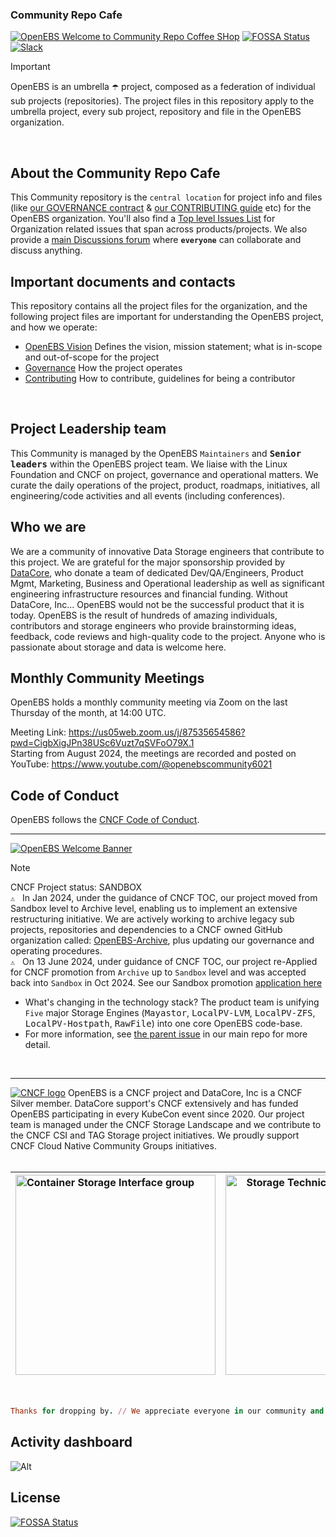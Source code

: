 ### Community Repo Cafe

[![OpenEBS Welcome to Community Repo Coffee SHop](/images/coffe-shop-hacker-pixel-art_HERO_banner.png)](https://www.openebs.io/)
[![FOSSA Status](https://app.fossa.com/api/projects/git%2Bgithub.com%2Fopenebs%2Fcommunity.svg?type=shield)](https://app.fossa.com/projects/git%2Bgithub.com%2Fopenebs%2Fcommunity?ref=badge_shield)
[![Slack](https://img.shields.io/badge/chat-slack-ff1493.svg?style=flat-square)](https://kubernetes.slack.com/messages/openebs/)
<BR>

> [!Important]
> OpenEBS is an umbrella :open_umbrella: project, composed as a federation of individual sub projects (repositories). The project files in this repository apply to the umbrella project, every sub project, repository and file in the OpenEBS organization.
<BR>

## About the Community Repo Cafe<BR>

This Community repository is the ```central location``` for project info and files (like [our GOVERNANCE contract](GOVERNANCE.md) & [our CONTRIBUTING guide](CONTRIBUTING.md) etc) for the OpenEBS organization. You'll also find a [Top level Issues List](https://github.com/openebs/openebs/issues) for Organization related issues that span across products/projects. We also provide a [main Discussions forum](https://github.com/openebs/openebs/discussions) where **```everyone```** can collaborate and discuss anything.
<BR>

## Important documents and contacts

This repository contains all the project files for the organization, and the following project files are important for understanding the OpenEBS project, and how we operate:

* [OpenEBS Vision](/VISON.md) Defines the vision, mission statement; what is in-scope and out-of-scope for the project
* [Governance](/GOVERNANCE.md) How the project operates
* [Contributing](/CONTRIBUTING.md) How to contribute, guidelines for being a contributor
<BR>

## Project Leadership team

This Community is managed by the OpenEBS ```Maintainers``` and <kbd>**Senior leaders**</kbd> within the OpenEBS project team. We liaise with the Linux Foundation and CNCF on project, governance
and operational matters. We curate the daily operations of the project, product, roadmaps, initiatives, all engineering/code activities and all events (including conferences).
<BR>

## Who we are

We are a community of innovative Data Storage engineers that contribute to this project. We are grateful for the major sponsorship provided by [DataCore](https://datacore.com), who donate a team of dedicated Dev/QA/Engineers, Product Mgmt, Marketing, Business and Operational leadership as well as significant engineering infrastructure resources and financial funding. Without DataCore, Inc... OpenEBS would not be the successful product that it is today. OpenEBS is the result of hundreds of amazing individuals, contributors and storage engineers who provide brainstorming ideas, feedback, code reviews and high-quality code to the project. Anyone who is passionate about storage and data is welcome here. <BR>

## Monthly Community Meetings

OpenEBS holds a monthly community meeting via Zoom on the last Thursday of the month, at 14:00 UTC. <BR>

Meeting Link: <https://us05web.zoom.us/j/87535654586?pwd=CigbXigJPn38USc6Vuzt7qSVFoO79X.1> <BR>
Starting from August 2024, the meetings are recorded and posted on YouTube: <https://www.youtube.com/@openebscommunity6021> <BR>

## Code of Conduct

OpenEBS follows the [CNCF Code of Conduct](https://github.com/cncf/foundation/blob/main/code-of-conduct.md).

---
[![OpenEBS Welcome Banner](/images/community_banner_retro_gamer_level-up-2024_transp.png)](https://www.openebs.io/)

> [!NOTE]
> CNCF Project status: SANDBOX <BR>
> ```⚠️``` &nbsp; In Jan 2024, under the guidance of CNCF TOC, our project moved from Sandbox level to Archive level, enabling us to implement an extensive restructuring initiative. We are actively working to archive legacy sub projects, repositories and dependencies to a CNCF owned GitHub organization called: [OpenEBS-Archive](https://github.com/openebs-archive), plus updating our governance and operating procedures.<BR>
> ```⚠️``` &nbsp; On 13 June 2024, under guidance of CNCF TOC, our project re-Applied for CNCF promotion from ```Archive``` up to ```Sandbox``` level and was accepted back into
```Sandbox``` in Oct 2024. See our Sandbox promotion [application here](https://github.com/cncf/sandbox/issues/104)
>
> * What's changing in the technology stack? The product team is unifying ``` Five ``` major Storage Engines (<kbd>Mayastor</kbd>, <kbd>LocalPV-LVM</kbd>, <kbd>LocalPV-ZFS</kbd>, <kbd>LocalPV-Hostpath</kbd>, <kbd>RawFile</kbd>) into one core OpenEBS code-base.
> * For more information, see [the parent issue]( https://github.com/openebs/openebs/issues/3701) in our main repo for more detail.
>
<BR>

---

[![CNCF logo](/images/CNCF_member-silver-color.svg)](https://www.datacore.com/)
OpenEBS is a CNCF project and DataCore, Inc is a CNCF Silver member. DataCore support's CNCF extensively and has funded OpenEBS participating in every KubeCon event since 2020. Our project team is managed under the CNCF Storage Landscape and we contribute to the CNCF CSI and TAG Storage project initiatives. We proudly support CNCF Cloud Native Community Groups initiatives.<BR>
<BR>

| [<img alt="Container Storage Interface group" src="/images/CNCF_csi-horizontal-color_2024.png" width="320">](https://github.com/kubernetes/community/tree/master/sig-storage) | [<img alt="Storage Technical Advisory Group" src="/images/CNCF_tag-storage-horizontal-color_2024.png" width="320">](https://github.com/cncf/tag-storage) | &emsp; &emsp; [<img alt="Cloud Native Community Groups" src="/images/CNCF_cncg-icon-color_2024.png" width="200">](https://github.com/cncf/communitygroups)|
| :---         |     :---:      |          ---: |

<BR>

```ruby
Thanks for dropping by. // We appreciate everyone in our community and would love to hear from you.
```

## Activity dashboard

![Alt](https://repobeats.axiom.co/api/embed/1e565d4d1fdfeacd2cf810f10bcb6cde7368c9ea.svg "Repobeats analytics image")

## License

[![FOSSA Status](https://app.fossa.com/api/projects/git%2Bgithub.com%2Fopenebs%2Fcommunity.svg?type=large)](https://app.fossa.com/projects/git%2Bgithub.com%2Fopenebs%2Fcommunity?ref=badge_large)
